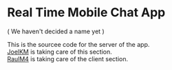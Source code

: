 # Real Time Mobile Chat App

( We haven't decided a name yet )

This is the sourcee code for the server of the app.  
[JoelKM](https://github.com/joelkm) is taking care of this section.  
[RaulM4](https://github.com/RaulM4) is taking care of the client section.
